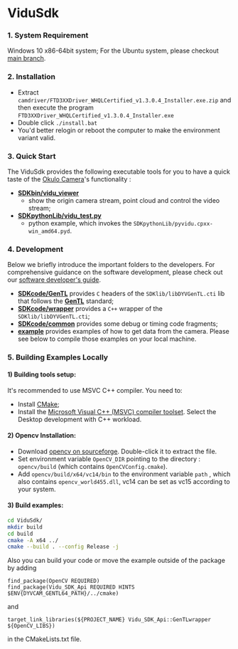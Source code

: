 # ViduSdk

### 1. System Requirement

Windows 10 x86-64bit system; For the Ubuntu system, please checkout [main branch](https://github.com/point-spread/ViduSdk).

### 2. Installation

* Extract `camdriver/FTD3XXDriver_WHQLCertified_v1.3.0.4_Installer.exe.zip`
  and then execute the program `FTD3XXDriver_WHQLCertified_v1.3.0.4_Installer.exe`
* Double click `./install.bat`
* You'd better relogin or reboot the computer to make the environment variant valid.

### 3. Quick Start

The ViduSdk provides the following executable tools for you to have a quick taste of the [Okulo Camera](https://www.pointspread.cn/okulo-p1)'s functionality :

* **[SDKbin/vidu_viewer](./SDKbin/vidu_viewer.exe)**
  * show the origin camera stream, point cloud and control the video stream;
* **[SDKpythonLib/vidu_test.py](./SDKpythonLib/vidu_test.py)**
  * python example, which invokes the ``SDKpythonLib/pyvidu.cpxx-win_amd64.pyd``.

### 4. Development

Below we briefly introduce the important folders to the developers. For comprehensive guidance on the software development, please check out our [software developer's guide](http://dev.pointspread.cn:82/Okulo_Software_Developer's_Guide.pdf).

* **[SDKcode/GenTL](./SDKcode/GenTL)** provides ``C`` headers of the ``SDKlib/libDYVGenTL.cti`` lib that follows the **[GenTL](https://www.emva.org/wp-content/uploads/GenICam_GenTL_1_5.pdf)** standard;
* **[SDKcode/wrapper](./SDKcode/wrapper)** provides a ``C++`` wrapper of the ``SDKlib/libDYVGenTL.cti``;
* **[SDKcode/common](./SDKcode/common)** provides some debug or timing code fragments;
* **[example](./example)** provides examples of how to get data from the camera. Please see below to compile those examples on your local machine.

### 5. Building Examples Locally

#### 1) Building tools setup:

It's recommended to use MSVC C++ compiler. You need to:

- Install [CMake](https://github.com/Kitware/CMake/releases/download/v3.23.2/cmake-3.23.2-windows-x86_64.msi);
- Install the [Microsoft Visual C++ (MSVC) compiler toolset](https://aka.ms/vs/17/release/vs_BuildTools.exe). Select the Desktop development with C++ workload.

#### 2) Opencv Installation:

* Download [opencv on sourceforge](https://udomain.dl.sourceforge.net/project/opencvlibrary/4.5.5/opencv-4.5.5-vc14_vc15.exe). Double-click it to extract the file.
* Set environment variable `OpenCV_DIR` pointing to the directory : `opencv/build` (which contains `OpenCVConfig.cmake`).
* Add `opencv/build/x64/vc14/bin` to the environment variable `path` , which also contains `opencv_world455.dll`, vc14 can be set as vc15 according to your system.

#### 3) Build examples:

```bash
cd ViduSdk/
mkdir build
cd build
cmake -A x64 ../
cmake --build . --config Release -j 
```

Also you can build your code or move the example outside of the package by adding

```
find_package(OpenCV REQUIRED)
find_package(Vidu_SDK_Api REQUIRED HINTS $ENV{DYVCAM_GENTL64_PATH}/../cmake)
```

and

```
target_link_libraries(${PROJECT_NAME} Vidu_SDK_Api::GenTLwrapper ${OpenCV_LIBS})
```

in the CMakeLists.txt file.

